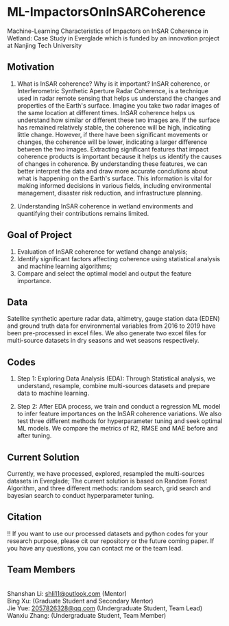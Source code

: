 # ML-ImpactorsOnInSARCoherence

Machine-Learning Characteristics of Impactors on InSAR Coherence in Wetland: Case Study in Everglade which is funded by an innovation project at Nanjing Tech University

## Motivation

1. What is InSAR coherence? Why is it important?
    InSAR coherence, or Interferometric Synthetic Aperture Radar Coherence, is a technique used in radar remote sensing that helps us understand the changes and properties of the Earth's surface. Imagine you take two radar images of the same location at different times. InSAR coherence helps us understand how similar or different these two images are. If the surface has remained relatively stable, the coherence will be high, indicating little change. However, if there have been significant movements or changes, the coherence will be lower, indicating a larger difference between the two images. 
    Extracting significant features that impact coherence products is important because it helps us identify the causes of changes in coherence. By understanding these features, we can better interpret the data and draw more accurate conclutions about what is happening on the Earth's surface. This information is vital for making informed decisions in various fields, including environmental management, disaster risk reduction, and infrastructure planning. 

2. Understanding InSAR coherence in wetland environments and quantifying their contributions remains limited.

## Goal of Project

1. Evaluation of InSAR coherence for wetland change analysis;
2. Identify significant factors affecting coherence using statistical analysis and machine learning algorithms;
3. Compare and select the optimal model and output the feature importance. 


## Data

Satellite synthetic aperture radar data, altimetry, gauge station data (EDEN) and ground truth data for environmental variables from 2016 to 2019 have been pre-processed in excel files. We also generate two excel files for multi-source datasets in dry seasons and wet seasons respectively. 

## Codes

1. Step 1: Exploring Data Analysis (EDA): Through Statistical analysis, we understand, resample, combine multi-sources datasets and prepare data to machine learning. 

2. Step 2: After EDA process, we train and conduct a regression ML model to infer feature importances on the InSAR coherence variations. We also test three different methods for hyperparameter tuning and seek optimal ML models. We compare the metrics of R2, RMSE and MAE before and after tuning.


## Current Solution 

Currently, we have processed, explored, resampled the multi-sources datasets in Everglade;
The current solution is based on Random Forest Algorithm, and three different methods: random search, grid search and bayesian search to conduct hyperparameter tuning. 


## Citation
!! If you want to use our processed datasets and python codes for your research purpose, please cit our repository or the future coming paper. If you have any questions, you can contact me or the team lead.


## Team Members
<br> Shanshan Li: shli11@outlook.com (Mentor)
<br> Bing Xu:  (Graduate Student and Secondary Mentor)
<br> Jie Yue: 2057826328@qq.com (Undergraduate Student, Team Lead)
<br> Wanxiu Zhang: (Undergraduate Student, Team Member)




